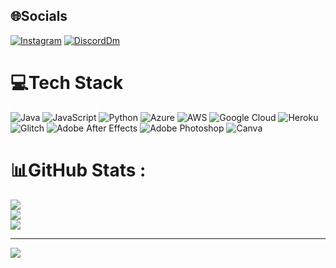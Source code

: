
## 🌐Socials
[![Instagram](https://img.shields.io/badge/Instagram-%23E4405F.svg?logo=Instagram&logoColor=white)](https://instagram.com/parham_7979) [![DiscordDm](https://img.shields.io/badge/Discord-%237289DA.svg?logo=discord&logoColor=white)](https://discord.com/channels/@me/941233562676518993)

# 💻Tech Stack
![Java](https://img.shields.io/badge/java-%23ED8B00.svg?style=flat&logo=java&logoColor=white) ![JavaScript](https://img.shields.io/badge/javascript-%23323330.svg?style=flat&logo=javascript&logoColor=%23F7DF1E) ![Python](https://img.shields.io/badge/python-3670A0?style=flat&logo=python&logoColor=ffdd54) ![Azure](https://img.shields.io/badge/azure-%230072C6.svg?style=flat&logo=azure-devops&logoColor=white) ![AWS](https://img.shields.io/badge/AWS-%23FF9900.svg?style=flat&logo=amazon-aws&logoColor=white) ![Google Cloud](https://img.shields.io/badge/Google%20Cloud-%234285F4.svg?style=flat&logo=google-cloud&logoColor=white) ![Heroku](https://img.shields.io/badge/heroku-%23430098.svg?style=flat&logo=heroku&logoColor=white) ![Glitch](https://img.shields.io/badge/glitch-%233333FF.svg?style=flat&logo=glitch&logoColor=white) ![Adobe After Effects](https://img.shields.io/badge/Adobe%20After%20Effects-9999FF.svg?style=flat&logo=Adobe%20After%20Effects&logoColor=white) ![Adobe Photoshop](https://img.shields.io/badge/adobephotoshop-%2331A8FF.svg?style=flat&logo=adobephotoshop&logoColor=white) ![Canva](https://img.shields.io/badge/Canva-%2300C4CC.svg?style=flat&logo=Canva&logoColor=white)
# 📊GitHub Stats :
![](https://github-readme-stats.vercel.app/api?username=Parham7979&theme=onedark&hide_border=true&include_all_commits=true&count_private=true)<br/>
![](https://github-readme-streak-stats.herokuapp.com/?user=Parham7979&theme=onedark&hide_border=true)<br/>
![](https://github-readme-stats.vercel.app/api/top-langs/?username=Parham7979&theme=onedark&hide_border=true&include_all_commits=true&count_private=true&layout=compact)

---
[![](https://visitcount.itsvg.in/api?id=Parham7979&icon=5&color=4)](https://visitcount.itsvg.in)
